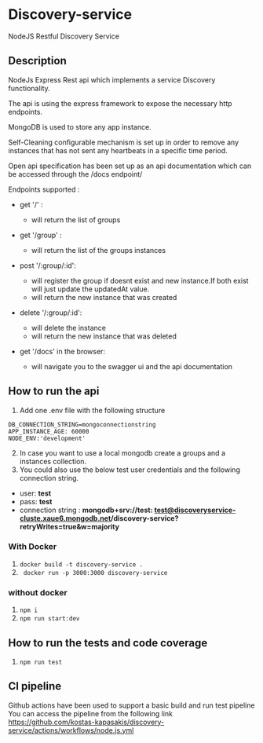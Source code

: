# Discovery-service

NodeJS Restful Discovery Service

## Description

NodeJs Express Rest api which implements a service Discovery functionality.

The api is using the express framework to expose the necessary http endpoints.

MongoDB is used to store any app instance.

Self-Cleaning configurable mechanism is set up in order to remove any instances that has not sent any heartbeats in a
specific time period.

Open api specification has been set up as an api documentation which can be accessed through the /docs endpoint/

Endpoints supported :

- get '/' :
    - will return the list of groups


- get '/group' :
    - will return the list of the groups instances


- post '/:group/:id':

  - will register the group if doesnt exist and new instance.If both exist will just update the updatedAt value.
  - will return the new instance that was created
- delete '/:group/:id':

  - will delete the instance
  - will return the new instance that was deleted

- get '/docs' in the browser:
  - will navigate you to the swagger ui and the api documentation

## How to run the api

1) Add one .env file with the following structure

```
DB_CONNECTION_STRING=mongoconnectionstring
APP_INSTANCE_AGE: 60000
NODE_ENV:'development'
```

2) In case you want to use a local mongodb create a groups and a instances collection.
3) You could also use the below test user credentials and the following connection string.

- user: **test**
- pass: **test**
- connection string : **mongodb+srv://test:
  test@discoveryservice-cluste.xaue6.mongodb.net/discovery-service?retryWrites=true&w=majority**

### With Docker

1) ``docker build -t discovery-service .``
2) `` docker run -p 3000:3000 discovery-service``

### without docker

1) ``npm i``
2) ``npm run start:dev``

## How to run the tests and code coverage

1) ``npm run test``

## CI pipeline

Github actions have been used to support a basic build and run test pipeline You can access the pipeline from the
following link https://github.com/kostas-kapasakis/discovery-service/actions/workflows/node.js.yml



